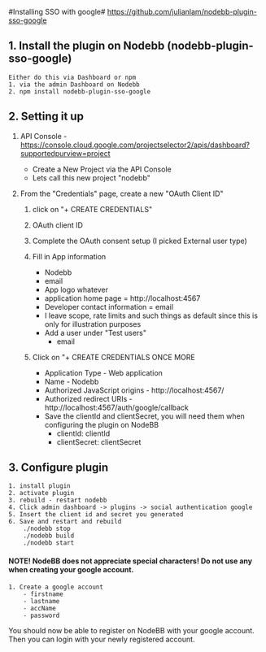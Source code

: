#Installing SSO with google#
https://github.com/julianlam/nodebb-plugin-sso-google

## 1. Install the plugin on Nodebb (nodebb-plugin-sso-google) ##
	Either do this via Dashboard or npm
	1. via the admin Dashboard on Nodebb
	2. npm install nodebb-plugin-sso-google


## 2. Setting it up ##
 1. API Console - https://console.cloud.google.com/projectselector2/apis/dashboard?supportedpurview=project
	- Create a New Project via the API Console
	- Lets call this new project "nodebb"
	
 2. From the "Credentials" page, create a new "OAuth Client ID"
	1. click on "+ CREATE CREDENTIALS"
	2. OAuth client ID
	3. Complete the OAuth consent setup (I picked External user type)
	4. Fill in App information
		- Nodebb
		- email
		- App logo whatever
		- application home page = http://localhost:4567
		- Developer contact information = email
		- I leave scope, rate limits and such things as default since this is only for illustration purposes
		- Add a user under "Test users"
			-  email
		
	5. Click on "+ CREATE CREDENTIALS ONCE MORE
		- Application Type - Web application
		- Name - Nodebb
		- Authorized JavaScript origins - http://localhost:4567/
		- Authorized redirect URIs - http://localhost:4567/auth/google/callback
		- Save the clientId and clientSecret, you will need them when configuring the plugin on NodeBB
			- clientId: clientId
			- clientSecret: clientSecret

## 3. Configure plugin ##
	1. install plugin
	2. activate plugin
	3. rebuild - restart nodebb
	4. Click admin dashboard -> plugins -> social authentication google 
	5. Insert the client id and secret you generated 
	6. Save and restart and rebuild
		./nodebb stop
		./nodebb build
		./nodebb start

  #### NOTE! NodeBB does not appreciate special characters! Do not use any when creating your google account. ####
	1. Create a google account
		- firstname
		- lastname
		- accName
		- password

You should now be able to register on NodeBB with your google account.
Then you can login with your newly registered account.
